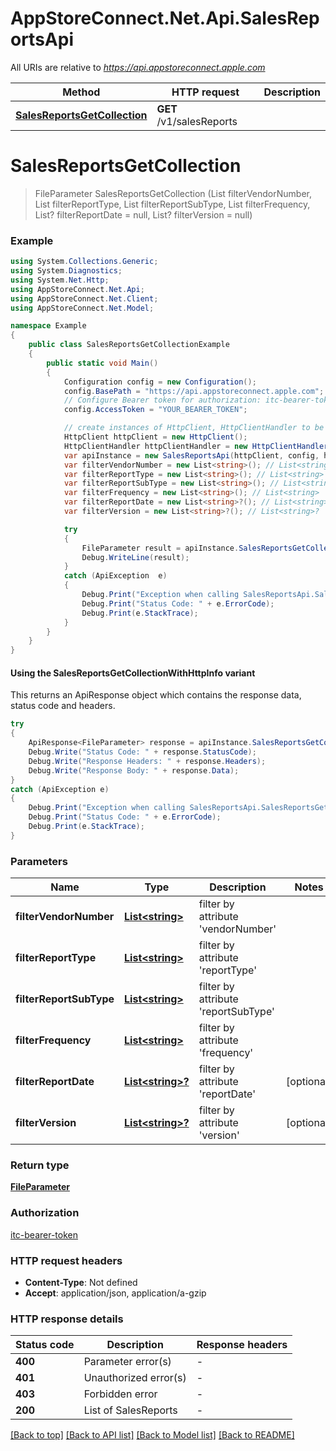 # AppStoreConnect.Net.Api.SalesReportsApi

All URIs are relative to *https://api.appstoreconnect.apple.com*

| Method | HTTP request | Description |
|--------|--------------|-------------|
| [**SalesReportsGetCollection**](SalesReportsApi.md#salesreportsgetcollection) | **GET** /v1/salesReports |  |

<a id="salesreportsgetcollection"></a>
# **SalesReportsGetCollection**
> FileParameter SalesReportsGetCollection (List<string> filterVendorNumber, List<string> filterReportType, List<string> filterReportSubType, List<string> filterFrequency, List<string>? filterReportDate = null, List<string>? filterVersion = null)



### Example
```csharp
using System.Collections.Generic;
using System.Diagnostics;
using System.Net.Http;
using AppStoreConnect.Net.Api;
using AppStoreConnect.Net.Client;
using AppStoreConnect.Net.Model;

namespace Example
{
    public class SalesReportsGetCollectionExample
    {
        public static void Main()
        {
            Configuration config = new Configuration();
            config.BasePath = "https://api.appstoreconnect.apple.com";
            // Configure Bearer token for authorization: itc-bearer-token
            config.AccessToken = "YOUR_BEARER_TOKEN";

            // create instances of HttpClient, HttpClientHandler to be reused later with different Api classes
            HttpClient httpClient = new HttpClient();
            HttpClientHandler httpClientHandler = new HttpClientHandler();
            var apiInstance = new SalesReportsApi(httpClient, config, httpClientHandler);
            var filterVendorNumber = new List<string>(); // List<string> | filter by attribute 'vendorNumber'
            var filterReportType = new List<string>(); // List<string> | filter by attribute 'reportType'
            var filterReportSubType = new List<string>(); // List<string> | filter by attribute 'reportSubType'
            var filterFrequency = new List<string>(); // List<string> | filter by attribute 'frequency'
            var filterReportDate = new List<string>?(); // List<string>? | filter by attribute 'reportDate' (optional) 
            var filterVersion = new List<string>?(); // List<string>? | filter by attribute 'version' (optional) 

            try
            {
                FileParameter result = apiInstance.SalesReportsGetCollection(filterVendorNumber, filterReportType, filterReportSubType, filterFrequency, filterReportDate, filterVersion);
                Debug.WriteLine(result);
            }
            catch (ApiException  e)
            {
                Debug.Print("Exception when calling SalesReportsApi.SalesReportsGetCollection: " + e.Message);
                Debug.Print("Status Code: " + e.ErrorCode);
                Debug.Print(e.StackTrace);
            }
        }
    }
}
```

#### Using the SalesReportsGetCollectionWithHttpInfo variant
This returns an ApiResponse object which contains the response data, status code and headers.

```csharp
try
{
    ApiResponse<FileParameter> response = apiInstance.SalesReportsGetCollectionWithHttpInfo(filterVendorNumber, filterReportType, filterReportSubType, filterFrequency, filterReportDate, filterVersion);
    Debug.Write("Status Code: " + response.StatusCode);
    Debug.Write("Response Headers: " + response.Headers);
    Debug.Write("Response Body: " + response.Data);
}
catch (ApiException e)
{
    Debug.Print("Exception when calling SalesReportsApi.SalesReportsGetCollectionWithHttpInfo: " + e.Message);
    Debug.Print("Status Code: " + e.ErrorCode);
    Debug.Print(e.StackTrace);
}
```

### Parameters

| Name | Type | Description | Notes |
|------|------|-------------|-------|
| **filterVendorNumber** | [**List&lt;string&gt;**](string.md) | filter by attribute &#39;vendorNumber&#39; |  |
| **filterReportType** | [**List&lt;string&gt;**](string.md) | filter by attribute &#39;reportType&#39; |  |
| **filterReportSubType** | [**List&lt;string&gt;**](string.md) | filter by attribute &#39;reportSubType&#39; |  |
| **filterFrequency** | [**List&lt;string&gt;**](string.md) | filter by attribute &#39;frequency&#39; |  |
| **filterReportDate** | [**List&lt;string&gt;?**](string.md) | filter by attribute &#39;reportDate&#39; | [optional]  |
| **filterVersion** | [**List&lt;string&gt;?**](string.md) | filter by attribute &#39;version&#39; | [optional]  |

### Return type

[**FileParameter**](FileParameter.md)

### Authorization

[itc-bearer-token](../README.md#itc-bearer-token)

### HTTP request headers

 - **Content-Type**: Not defined
 - **Accept**: application/json, application/a-gzip


### HTTP response details
| Status code | Description | Response headers |
|-------------|-------------|------------------|
| **400** | Parameter error(s) |  -  |
| **401** | Unauthorized error(s) |  -  |
| **403** | Forbidden error |  -  |
| **200** | List of SalesReports |  -  |

[[Back to top]](#) [[Back to API list]](../README.md#documentation-for-api-endpoints) [[Back to Model list]](../README.md#documentation-for-models) [[Back to README]](../README.md)

